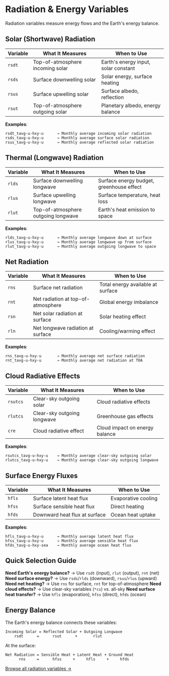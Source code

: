 # Radiation & Energy Variables

Radiation variables measure energy flows and the Earth's energy balance.

## Solar (Shortwave) Radiation

| Variable | What It Measures | When to Use |
|----------|------------------|-------------|
| `rsdt` | Top-of-atmosphere incoming solar | Earth's energy input, solar constant |
| `rsds` | Surface downwelling solar | Solar energy, surface heating |
| `rsus` | Surface upwelling solar | Surface albedo, reflection |
| `rsut` | Top-of-atmosphere outgoing solar | Planetary albedo, energy balance |

**Examples**:
```
rsdt_tavg-u-hxy-u      → Monthly average incoming solar radiation
rsds_tavg-u-hxy-u      → Monthly average surface solar radiation
rsus_tavg-u-hxy-u      → Monthly average reflected solar radiation
```

## Thermal (Longwave) Radiation

| Variable | What It Measures | When to Use |
|----------|------------------|-------------|
| `rlds` | Surface downwelling longwave | Surface energy budget, greenhouse effect |
| `rlus` | Surface upwelling longwave | Surface temperature, heat loss |
| `rlut` | Top-of-atmosphere outgoing longwave | Earth's heat emission to space |

**Examples**:
```
rlds_tavg-u-hxy-u      → Monthly average longwave down at surface
rlus_tavg-u-hxy-u      → Monthly average longwave up from surface
rlut_tavg-u-hxy-u      → Monthly average outgoing longwave to space
```

## Net Radiation

| Variable | What It Measures | When to Use |
|----------|------------------|-------------|
| `rns` | Surface net radiation | Total energy available at surface |
| `rnt` | Net radiation at top-of-atmosphere | Global energy imbalance |
| `rsn` | Net solar radiation at surface | Solar heating effect |
| `rln` | Net longwave radiation at surface | Cooling/warming effect |

**Examples**:
```
rns_tavg-u-hxy-u       → Monthly average net surface radiation
rnt_tavg-u-hxy-u       → Monthly average net radiation at TOA
```

## Cloud Radiative Effects

| Variable | What It Measures | When to Use |
|----------|------------------|-------------|
| `rsutcs` | Clear-sky outgoing solar | Cloud radiative effects |
| `rlutcs` | Clear-sky outgoing longwave | Greenhouse gas effects |
| `cre` | Cloud radiative effect | Cloud impact on energy balance |

**Examples**:
```
rsutcs_tavg-u-hxy-u    → Monthly average clear-sky outgoing solar
rlutcs_tavg-u-hxy-u    → Monthly average clear-sky outgoing longwave
```

## Surface Energy Fluxes

| Variable | What It Measures | When to Use |
|----------|------------------|-------------|
| `hfls` | Surface latent heat flux | Evaporative cooling |
| `hfss` | Surface sensible heat flux | Direct heating |
| `hfds` | Downward heat flux at surface | Ocean heat uptake |

**Examples**:
```
hfls_tavg-u-hxy-u      → Monthly average latent heat flux
hfss_tavg-u-hxy-u      → Monthly average sensible heat flux
hfds_tavg-u-hxy-sea    → Monthly average ocean heat flux
```

## Quick Selection Guide

**Need Earth's energy balance?** → Use `rsdt` (input), `rlut` (output), `rnt` (net)
**Need surface energy?** → Use `rsds`/`rlds` (downward), `rsus`/`rlus` (upward)
**Need net heating?** → Use `rns` for surface, `rnt` for top-of-atmosphere
**Need cloud effects?** → Use clear-sky variables (`*cs`) vs. all-sky
**Need surface heat transfer?** → Use `hfls` (evaporation), `hfss` (direct), `hfds` (ocean)

## Energy Balance

The Earth's energy balance connects these variables:

```
Incoming Solar = Reflected Solar + Outgoing Longwave
    rsdt      =      rsut      +       rlut
```

At the surface:
```
Net Radiation = Sensible Heat + Latent Heat + Ground Heat
      rns     =      hfss     +     hfls     +     hfds
```

[Browse all radiation variables →](https://github.com/WCRP-CMIP/Variable-Registry/tree/main/src-data/variable-root)